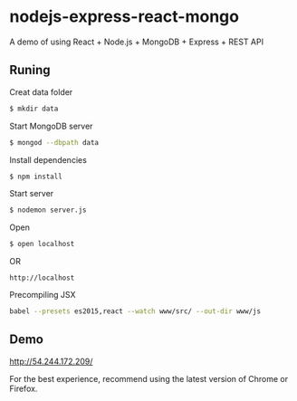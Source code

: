 # nodejs-express-react-mongo

A demo of using React + Node.js + MongoDB + Express + REST API

## Runing

Creat data folder
```bash
$ mkdir data
```

Start MongoDB server
```bash
$ mongod --dbpath data
```

Install dependencies
```bash
$ npm install
```

Start server
```bash
$ nodemon server.js
```

Open
```bash
$ open localhost
```
OR
```browser
http://localhost
```

Precompiling JSX
```bash
babel --presets es2015,react --watch www/src/ --out-dir www/js
```

## Demo
http://54.244.172.209/ 

For the best experience, recommend using the latest version of Chrome or Firefox.
